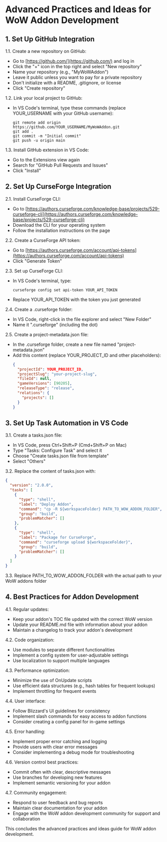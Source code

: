 # Advanced Practices and Ideas for WoW Addon Development

## 1. Set Up GitHub Integration

1.1. Create a new repository on GitHub:
   - Go to [https://github.com/](https://github.com/) and log in
   - Click the "+" icon in the top right and select "New repository"
   - Name your repository (e.g., "MyWoWAddon")
   - Leave it public unless you want to pay for a private repository
   - Don't initialize with a README, .gitignore, or license
   - Click "Create repository"

1.2. Link your local project to GitHub:
   - In VS Code's terminal, type these commands (replace YOUR_USERNAME with your GitHub username):
     ```
     git remote add origin https://github.com/YOUR_USERNAME/MyWoWAddon.git
     git add .
     git commit -m "Initial commit"
     git push -u origin main
     ```

1.3. Install GitHub extension in VS Code:
   - Go to the Extensions view again
   - Search for "GitHub Pull Requests and Issues"
   - Click "Install"

## 2. Set Up CurseForge Integration

2.1. Install CurseForge CLI:
   - Go to [https://authors.curseforge.com/knowledge-base/projects/529-curseforge-cli](https://authors.curseforge.com/knowledge-base/projects/529-curseforge-cli)
   - Download the CLI for your operating system
   - Follow the installation instructions on the page

2.2. Create a CurseForge API token:
   - Go to [https://authors.curseforge.com/account/api-tokens](https://authors.curseforge.com/account/api-tokens)
   - Click "Generate Token"

2.3. Set up CurseForge CLI:
   - In VS Code's terminal, type:
     ```
     curseforge config set api-token YOUR_API_TOKEN
     ```
   - Replace YOUR_API_TOKEN with the token you just generated

2.4. Create a .curseforge folder:
   - In VS Code, right-click in the file explorer and select "New Folder"
   - Name it ".curseforge" (including the dot)

2.5. Create a project-metadata.json file:
   - In the .curseforge folder, create a new file named "project-metadata.json"
   - Add this content (replace YOUR_PROJECT_ID and other placeholders):
     ```json
     {
       "projectId": YOUR_PROJECT_ID,
       "projectSlug": "your-project-slug",
       "fileId": null,
       "gameVersions": [90205],
       "releaseType": "release",
       "relations": {
         "projects": []
       }
     }
     ```

## 3. Set Up Task Automation in VS Code

3.1. Create a tasks.json file:
   - In VS Code, press Ctrl+Shift+P (Cmd+Shift+P on Mac)
   - Type "Tasks: Configure Task" and select it
   - Choose "Create tasks.json file from template"
   - Select "Others"

3.2. Replace the content of tasks.json with:
   ```json
   {
     "version": "2.0.0",
     "tasks": [
       {
         "type": "shell",
         "label": "Deploy Addon",
         "command": "cp -R ${workspaceFolder} PATH_TO_WOW_ADDON_FOLDER",
         "group": "build",
         "problemMatcher": []
       },
       {
         "type": "shell",
         "label": "Package for CurseForge",
         "command": "curseforge upload ${workspaceFolder}",
         "group": "build",
         "problemMatcher": []
       }
     ]
   }
   ```

3.3. Replace PATH_TO_WOW_ADDON_FOLDER with the actual path to your WoW addons folder

## 4. Best Practices for Addon Development

4.1. Regular updates:
   - Keep your addon's TOC file updated with the correct WoW version
   - Update your README.md file with information about your addon
   - Maintain a changelog to track your addon's development

4.2. Code organization:
   - Use modules to separate different functionalities
   - Implement a config system for user-adjustable settings
   - Use localization to support multiple languages

4.3. Performance optimization:
   - Minimize the use of OnUpdate scripts
   - Use efficient data structures (e.g., hash tables for frequent lookups)
   - Implement throttling for frequent events

4.4. User interface:
   - Follow Blizzard's UI guidelines for consistency
   - Implement slash commands for easy access to addon functions
   - Consider creating a config panel for in-game settings

4.5. Error handling:
   - Implement proper error catching and logging
   - Provide users with clear error messages
   - Consider implementing a debug mode for troubleshooting

4.6. Version control best practices:
   - Commit often with clear, descriptive messages
   - Use branches for developing new features
   - Implement semantic versioning for your addon

4.7. Community engagement:
   - Respond to user feedback and bug reports
   - Maintain clear documentation for your addon
   - Engage with the WoW addon development community for support and collaboration

This concludes the advanced practices and ideas guide for WoW addon development.
